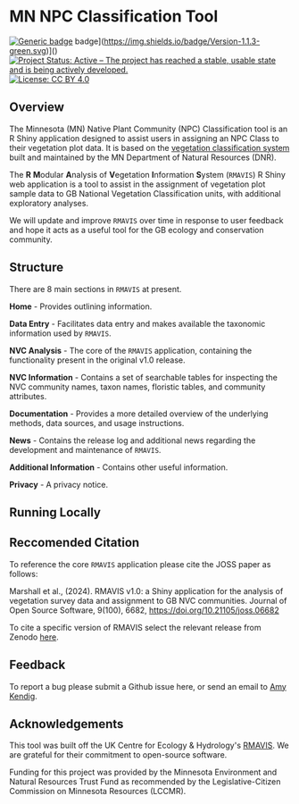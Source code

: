 
# MN NPC Classification Tool

<!-- badges: start -->

[![Generic
badge](https://img.shields.io/badge/Version-1.0.1-green.svg)]()
badge](https://img.shields.io/badge/Version-1.1.3-green.svg)]()
[![Project Status: Active – The project has reached a stable, usable
state and is being actively
developed.](https://www.repostatus.org/badges/latest/active.svg)](https://www.repostatus.org/#active)
[![License: CC BY
4.0](https://img.shields.io/badge/License-LGPL%203.0-lightgrey.svg)](https://opensource.org/license/lgpl-3-0)
<!-- badges: end -->

## Overview


The Minnesota (MN) Native Plant Community (NPC) Classification tool is an R 
Shiny application designed to assist users in assigning an NPC Class to their
vegetation plot data. It is based on the [vegetation classification system](https://www.dnr.state.mn.us/npc/index.html)
built and maintained by the MN Department of Natural Resources (DNR).  

The **R** **M**odular **A**nalysis of **V**egetation **I**nformation
**S**ystem (`RMAVIS`) R Shiny web application is a tool to assist in the
assignment of vegetation plot sample data to GB National Vegetation
Classification units, with additional exploratory analyses.

We will update and improve `RMAVIS` over time in response to user
feedback and hope it acts as a useful tool for the GB ecology and
conservation community.

## Structure

There are 8 main sections in `RMAVIS` at present.

**Home** - Provides outlining information.

**Data Entry** - Facilitates data entry and makes available the
taxonomic information used by `RMAVIS`.

**NVC Analysis** - The core of the `RMAVIS` application, containing the
functionality present in the original v1.0 release.

**NVC Information** - Contains a set of searchable tables for inspecting
the NVC community names, taxon names, floristic tables, and community
attributes.

**Documentation** - Provides a more detailed overview of the underlying
methods, data sources, and usage instructions.

**News** - Contains the release log and additional news regarding the
development and maintenance of `RMAVIS`.

**Additional Information** - Contains other useful information.

**Privacy** - A privacy notice.


## Running Locally



## Reccomended Citation

To reference the core `RMAVIS` application please cite the JOSS paper as
follows:

Marshall et al., (2024). RMAVIS v1.0: a Shiny application for the
analysis of vegetation survey data and assignment to GB NVC communities.
Journal of Open Source Software, 9(100), 6682,
<https://doi.org/10.21105/joss.06682>

To cite a specific version of RMAVIS select the relevant release from
Zenodo
[here](https://zenodo.org/search?q=parent.id%3A10818640&f=allversions%3Atrue&l=list&p=1&s=10&sort=version).

## Feedback

To report a bug please submit a Github issue
here, or send an email to
[Amy Kendig](mailto:amy.kendig@state.mn.us).

## Acknowledgements

This tool was built off the UK Centre for Ecology & Hydrology's [RMAVIS](https://connect-apps.ceh.ac.uk/RMAVIS/). We are grateful for their 
commitment to open-source software.  

Funding for this project was provided by the Minnesota Environment and Natural 
Resources Trust Fund as recommended by the Legislative-Citizen Commission on 
Minnesota Resources (LCCMR).